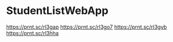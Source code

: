 # StudentListWebApp

https://prnt.sc/rl3gap
https://prnt.sc/rl3go7
https://prnt.sc/rl3gyb
https://prnt.sc/rl3hha
